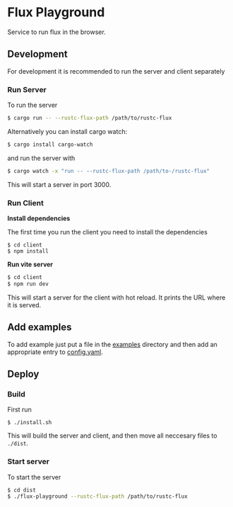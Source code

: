 # Flux Playground

Service to run flux in the browser.

## Development

For development it is recommended to run the server and client separately

### Run Server

To run the server

```bash
$ cargo run -- --rustc-flux-path /path/to/rustc-flux
```

Alternatively you can install cargo watch:

```bash
$ cargo install cargo-watch
```

and run the server with

```bash
$ cargo watch -x "run -- --rustc-flux-path /path/to-/rustc-flux"
```

This will start a server in port 3000.

### Run Client

**Install dependencies**

The first time you run the client you need to install the dependencies

```
$ cd client
$ npm install
```

**Run vite server**

```bash
$ cd client
$ npm run dev
```

This will start a server for the client with hot reload. It prints the URL where it is served.

## Add examples

To add example just put a file in the [examples](examples) directory and then add an appropriate entry to [config.yaml](examples/config.yaml).

## Deploy

### Build
First run
```
$ ./install.sh
```
This will build the server and client, and then move all neccesary files to `./dist`. 

### Start server

To start the server

```bash
$ cd dist
$ ./flux-playground --rustc-flux-path /path/to/rustc-flux
```
